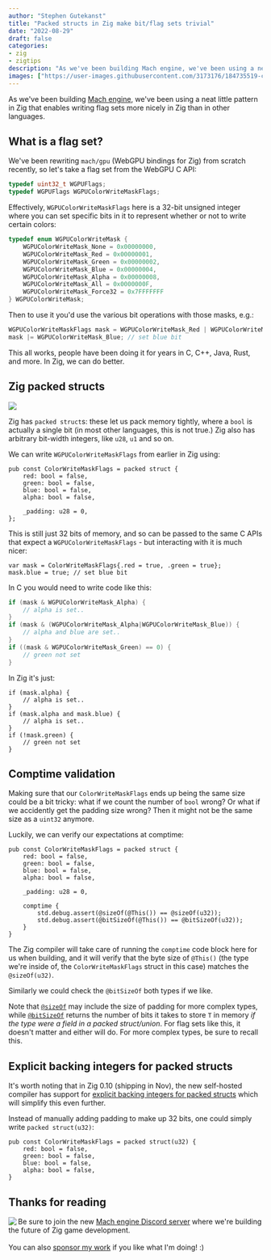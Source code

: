 ```yaml
---
author: "Stephen Gutekanst"
title: "Packed structs in Zig make bit/flag sets trivial"
date: "2022-08-29"
draft: false
categories:
- zig
- zigtips
description: "As we've been building Mach engine, we've been using a neat little pattern in Zig that enables writing flag sets more nicely in Zig than in other languages. Here's a brief explainer."
images: ["https://user-images.githubusercontent.com/3173176/184735519-cc78d19d-73e8-4914-8f3d-fc3a15d00bb7.png"]
---
```


As we've been building [Mach engine](https://machengine.org/), we've been using a neat little pattern in Zig that enables writing flag sets more nicely in Zig than in other languages.

## What is a flag set?

We've been rewriting `mach/gpu` (WebGPU bindings for Zig) from scratch recently, so let's take a flag set from the WebGPU C API:

```c
typedef uint32_t WGPUFlags;
typedef WGPUFlags WGPUColorWriteMaskFlags;
```

Effectively, `WGPUColorWriteMaskFlags` here is a 32-bit unsigned integer where you can set specific bits in it to represent whether or not to write certain colors:

```c
typedef enum WGPUColorWriteMask {
    WGPUColorWriteMask_None = 0x00000000,
    WGPUColorWriteMask_Red = 0x00000001,
    WGPUColorWriteMask_Green = 0x00000002,
    WGPUColorWriteMask_Blue = 0x00000004,
    WGPUColorWriteMask_Alpha = 0x00000008,
    WGPUColorWriteMask_All = 0x0000000F,
    WGPUColorWriteMask_Force32 = 0x7FFFFFFF
} WGPUColorWriteMask;
```

Then to use it you'd use the various bit operations with those masks, e.g.:

```c
WGPUColorWriteMaskFlags mask = WGPUColorWriteMask_Red | WGPUColorWriteMask_Green;
mask |= WGPUColorWriteMask_Blue; // set blue bit
```

This all works, people have been doing it for years in C, C++, Java, Rust, and more. In Zig, we can do better.

## Zig packed structs

<img class="color-auto" style="max-height: 300px;" src="https://user-images.githubusercontent.com/3173176/184735519-cc78d19d-73e8-4914-8f3d-fc3a15d00bb7.png" />

Zig has `packed struct`s: these let us pack memory tightly, where a `bool` is actually a single bit (in most other languages, this is not true.) Zig also has arbitrary bit-width integers, like `u28`, `u1` and so on.

We can write `WGPUColorWriteMaskFlags` from earlier in Zig using:

```zig
pub const ColorWriteMaskFlags = packed struct {
    red: bool = false,
    green: bool = false,
    blue: bool = false,
    alpha: bool = false,

    _padding: u28 = 0,
};
```

This is still just 32 bits of memory, and so can be passed to the same C APIs that expect a `WGPUColorWriteMaskFlags` - but interacting with it is much nicer:

```zig
var mask = ColorWriteMaskFlags{.red = true, .green = true};
mask.blue = true; // set blue bit
```

In C you would need to write code like this:

```c
if (mask & WGPUColorWriteMask_Alpha) {
    // alpha is set..
}
if (mask & (WGPUColorWriteMask_Alpha|WGPUColorWriteMask_Blue)) {
    // alpha and blue are set..
}
if ((mask & WGPUColorWriteMask_Green) == 0) {
    // green not set
}
```

In Zig it's just:

```zig
if (mask.alpha) {
    // alpha is set..
}
if (mask.alpha and mask.blue) {
    // alpha is set..
}
if (!mask.green) {
    // green not set
}
```

## Comptime validation

Making sure that our `ColorWriteMaskFlags` ends up being the same size could be a bit tricky: what if we count the number of `bool` wrong? Or what if we accidently get the padding size wrong? Then it might not be the same size as a `uint32` anymore.

Luckily, we can verify our expectations at comptime:

```zig
pub const ColorWriteMaskFlags = packed struct {
    red: bool = false,
    green: bool = false,
    blue: bool = false,
    alpha: bool = false,

    _padding: u28 = 0,

    comptime {
        std.debug.assert(@sizeOf(@This()) == @sizeOf(u32));
        std.debug.assert(@bitSizeOf(@This()) == @bitSizeOf(u32));
    }
}
```

The Zig compiler will take care of running the `comptime` code block here for us when building, and it will verify that the byte size of `@This()` (the type we're inside of, the `ColorWriteMaskFlags` struct in this case) matches the `@sizeOf(u32)`.

Similarly we could check the `@bitSizeOf` both types if we like.

Note that [`@sizeOf`](https://ziglang.org/documentation/master/#sizeOf) may include the size of padding for more complex types, while [`@bitSizeOf`](https://ziglang.org/documentation/master/#bitSizeOf) returns the number of bits it takes to store `T` in memory _if the type were a field in a packed struct/union_. For flag sets like this, it doesn't matter and either will do. For more complex types, be sure to recall this.

## Explicit backing integers for packed structs

It's worth noting that in Zig 0.10 (shipping in Nov), the new self-hosted compiler has support for [explicit backing integers for packed structs](https://github.com/ziglang/zig/pull/12379) which will simplify this even further.

Instead of manually adding padding to make up 32 bits, one could simply write `packed struct(u32)`:

```zig
pub const ColorWriteMaskFlags = packed struct(u32) {
    red: bool = false,
    green: bool = false,
    blue: bool = false,
    alpha: bool = false,
}
```

## Thanks for reading

<img align="left" style="max-height: 150px;" src="https://user-images.githubusercontent.com/3173176/187348488-0b52e87d-3a48-421c-9402-be78e32b5a20.png"></img>
Be sure to join the new [Mach engine Discord server](https://discord.gg/XNG3NZgCqp) where we're building the future of Zig game development.
<br><br>
You can also [sponsor my work](https://github.com/sponsors/slimsag) if you like what I'm doing! :)
